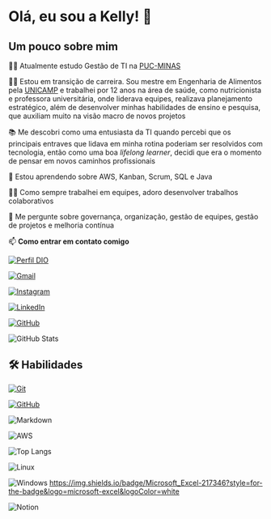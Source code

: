 # Olá, eu sou a Kelly! 👋


## Um pouco sobre mim
👩‍🎓 Atualmente estudo Gestão de TI na [PUC-MINAS](https://www.pucminas.br/destaques/Paginas/default.aspx?lang=en%2F%3Fp%3D7625&gad_source=1&gclid=Cj0KCQjw6PGxBhCVARIsAIumnWaLYcdfcc7PjF6J_PX6Vua8T1g8b-921TWs_FLSdw-FojbGot2NL6AaAtflEALw_wcB) 

👩‍💻 Estou em transição de carreira. Sou mestre em Engenharia de Alimentos pela [UNICAMP](https://www.posgraduacao.fea.unicamp.br/?q=node/6) e trabalhei por 12 anos na área de saúde, como nutricionista e professora universitária, onde liderava equipes, realizava planejamento estratégico, além de desenvolver minhas habilidades de ensino e pesquisa, que auxiliam muito na visão macro de novos projetos

📚 Me descobri como uma entusiasta da TI quando percebi que os principais entraves que lidava em minha rotina poderiam ser resolvidos com tecnologia, então como uma boa *lifelong learner*, decidi que era o momento de pensar em novos caminhos profissionais

🧠 Estou aprendendo sobre AWS, Kanban, Scrum, SQL  e Java

👯‍♀️ Como sempre trabalhei em equipes, adoro desenvolver trabalhos colaborativos

💬 Me pergunte sobre governança, organização, gestão de equipes, gestão de projetos e melhoria contínua

📫 **Como entrar em contato comigo**

[![Perfil DIO](https://img.shields.io/badge/-Meu%20Perfil%20na%20DIO-0077B5?style=for-the-badge&logo=gitbook&logoColor=white)](https://www.dio.me/users/fsantos_kelly)

[![Gmail](https://img.shields.io/badge/Gmail-D14836?style=for-the-badge&logo=gmail&logoColor=white)](mailto:fsantos.kelly@gmail.com)

[![Instagram](https://img.shields.io/badge/-Instagram-%23E4405F?style=for-the-badge&logo=instagram&logoColor=white)](https://www.instagram.com/kelllyfs/)

[![LinkedIn](https://img.shields.io/badge/LinkedIn-0077B5?style=for-the-badge&logo=linkedin&logoColor=white)](https://www.linkedin.com/in/kelly-ferreira-dos-santos-3237792a/)

[![GitHub](https://img.shields.io/badge/GitHub-100000?style=for-the-badge&logo=github&logoColor=white)](https://github.com/kellyfsantos)

![GitHub Stats](https://github-readme-stats.vercel.app/api?username=kellyfsantos&theme=transparent&bg_color=000&border_color=30A3DC&show_icons=true&icon_color=30A3DC&title_color=E94D5F&text_color=FFF)


## 🛠 Habilidades

[![Git](https://img.shields.io/badge/Git-000?style=for-the-badge&logo=git&logoColor=E94D5F)](https://git-scm.com/doc) 

[![GitHub](https://img.shields.io/badge/GitHub-000?style=for-the-badge&logo=github&logoColor=30A3DC)](https://docs.github.com/)

![Markdown](https://img.shields.io/badge/Markdown-000?style=for-the-badge&logo=markdown)

![AWS](https://img.shields.io/badge/AWS-000.svg?style=for-the-badge&logo=amazon-aws&logoColor=white)

![Top Langs](https://github-readme-stats-git-masterrstaa-rickstaa.vercel.app/api/top-langs/?username=kellyfsantos&layout=compact&bg_color=000&border_color=30A3DC&title_color=E94D5F&text_color=FFF)

![Linux](https://img.shields.io/badge/Linux-000?style=for-the-badge&logo=linux&logoColor=FCC624)

![Windows](https://img.shields.io/badge/Windows-000?style=for-the-badge&logo=windows&logoColor=2CA5E0)
https://img.shields.io/badge/Microsoft_Excel-217346?style=for-the-badge&logo=microsoft-excel&logoColor=white

![Notion](https://img.shields.io/badge/Notion-%23000000.svg?style=for-the-badge&logo=notion&logoColor=white)
